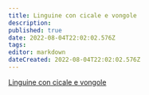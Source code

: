 ```yaml
---
title: Linguine con cicale e vongole
description: 
published: true
date: 2022-08-04T22:02:02.576Z
tags: 
editor: markdown
dateCreated: 2022-08-04T22:02:02.576Z
---
```


[Linguine con cicale e vongole](https://www.youtube.com/watch?v=clkkHuASN7Q)